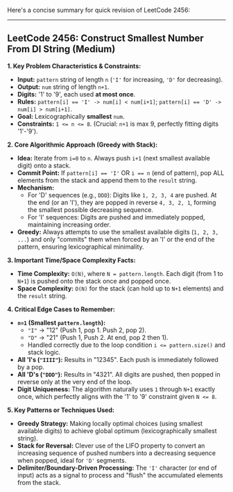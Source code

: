 Here's a concise summary for quick revision of LeetCode 2456:

---

## LeetCode 2456: Construct Smallest Number From DI String (Medium)

**1. Key Problem Characteristics & Constraints:**
*   **Input:** `pattern` string of length `n` (`'I'` for increasing, `'D'` for decreasing).
*   **Output:** `num` string of length `n+1`.
*   **Digits:** '1' to '9', each used **at most once**.
*   **Rules:** `pattern[i] == 'I' -> num[i] < num[i+1]`; `pattern[i] == 'D' -> num[i] > num[i+1]`.
*   **Goal:** Lexicographically **smallest** `num`.
*   **Constraints:** `1 <= n <= 8`. (Crucial: `n+1` is max 9, perfectly fitting digits '1'-'9').

**2. Core Algorithmic Approach (Greedy with Stack):**
*   **Idea:** Iterate from `i=0` to `n`. Always push `i+1` (next smallest available digit) onto a stack.
*   **Commit Point:** If `pattern[i] == 'I'` OR `i == n` (end of pattern), pop ALL elements from the stack and append them to the `result` string.
*   **Mechanism:**
    *   For 'D' sequences (e.g., `DDD`): Digits like `1, 2, 3, 4` are pushed. At the end (or an 'I'), they are popped in reverse `4, 3, 2, 1`, forming the smallest possible decreasing sequence.
    *   For 'I' sequences: Digits are pushed and immediately popped, maintaining increasing order.
*   **Greedy:** Always attempts to use the smallest available digits (`1, 2, 3, ...`) and only "commits" them when forced by an 'I' or the end of the pattern, ensuring lexicographical minimality.

**3. Important Time/Space Complexity Facts:**
*   **Time Complexity:** `O(N)`, where `N = pattern.length`. Each digit (from 1 to `N+1`) is pushed onto the stack once and popped once.
*   **Space Complexity:** `O(N)` for the stack (can hold up to `N+1` elements) and the `result` string.

**4. Critical Edge Cases to Remember:**
*   **`n=1` (Smallest `pattern.length`):**
    *   `"I"` -> "12" (Push 1, pop 1. Push 2, pop 2).
    *   `"D"` -> "21" (Push 1, Push 2. At end, pop 2 then 1).
    *   Handled correctly due to the loop condition `i <= pattern.size()` and stack logic.
*   **All 'I's (`"IIII"`):** Results in "12345". Each push is immediately followed by a pop.
*   **All 'D's (`"DDD"`):** Results in "4321". All digits are pushed, then popped in reverse only at the very end of the loop.
*   **Digit Uniqueness:** The algorithm naturally uses `1` through `N+1` exactly once, which perfectly aligns with the '1' to '9' constraint given `N <= 8`.

**5. Key Patterns or Techniques Used:**
*   **Greedy Strategy:** Making locally optimal choices (using smallest available digits) to achieve global optimum (lexicographically smallest string).
*   **Stack for Reversal:** Clever use of the LIFO property to convert an increasing sequence of pushed numbers into a decreasing sequence when popped, ideal for `'D'` segments.
*   **Delimiter/Boundary-Driven Processing:** The `'I'` character (or end of input) acts as a signal to process and "flush" the accumulated elements from the stack.